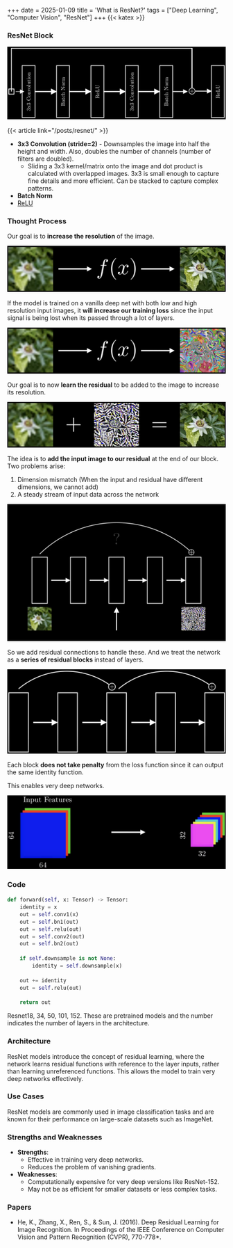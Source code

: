 +++
date = 2025-01-09
title = 'What is ResNet?'
tags = ["Deep Learning", "Computer Vision", "ResNet"]
+++
{{< katex >}}

### ResNet Block

![ResNet Architecture](img/ResNet%20Architecture.png)

{{< article link="/posts/resnet/" >}}

- **3x3 Convolution (stride=2)** - Downsamples the image into half the height and width. Also, doubles the number of channels (number of filters are doubled).
    - Sliding a 3x3 kernel/matrix onto the image and dot product is calculated with overlapped images. 3x3 is small enough to capture fine details and more efficient. Can be stacked to capture complex patterns.
- **Batch Norm**
- [ReLU](img/Activation%20Functions#Rectified%20Linear%20Unit%20(ReLU))

### Thought Process

Our goal is to **increase the resolution** of the image. 

![ResNet Process 1](img/ResNet%20Process%201.png)

If the model is trained on a vanilla deep net with both low and high resolution input images, it **will increase our training loss** since the input signal is being lost when its passed through a lot of layers.

![ResNet Process 2](img/ResNet%20Process%202.png)

Our goal is to now **learn the residual** to be added to the image to increase its resolution.

![ResNet Process 3](img/ResNet%20Process%203.png)

The idea is to **add the input image to our residual** at the end of our block.
Two problems arise:
1. Dimension mismatch (When the input and residual have different dimensions, we cannot add)
2. A steady stream of input data across the network

![ResNet Process 4](img/ResNet%20Process%204.png)

So we add residual connections to handle these. And we treat the network as a **series of residual blocks** instead of layers.

![ResNet Process 5](img/ResNet%20Process%205.png)

Each block **does not take penalty** from the loss function since it can output the same identity function.

This enables very deep networks.

![ResNet Process 6](img/ResNet%20Process%206.png)


### Code

```python
def forward(self, x: Tensor) -> Tensor: 
    identity = x 
    out = self.conv1(x) 
    out = self.bn1(out) 
    out = self.relu(out) 
    out = self.conv2(out) 
    out = self.bn2(out) 
    
    if self.downsample is not None: 
        identity = self.downsample(x) 
    
    out += identity 
    out = self.relu(out) 
    
    return out
```


Resnet18, 34, 50, 101, 152. These are pretrained models and the number indicates the number of layers in the architecture.

### Architecture
ResNet models introduce the concept of residual learning, where the network learns residual functions with reference to the layer inputs, rather than learning unreferenced functions. This allows the model to train very deep networks effectively.

### Use Cases
ResNet models are commonly used in image classification tasks and are known for their performance on large-scale datasets such as ImageNet.

### Strengths and Weaknesses
- **Strengths**: 
  - Effective in training very deep networks.
  - Reduces the problem of vanishing gradients.
- **Weaknesses**: 
  - Computationally expensive for very deep versions like ResNet-152.
  - May not be as efficient for smaller datasets or less complex tasks.

### Papers
- He, K., Zhang, X., Ren, S., & Sun, J. (2016). Deep Residual Learning for Image Recognition. In Proceedings of the IEEE Conference on Computer Vision and Pattern Recognition (CVPR), 770-778*.